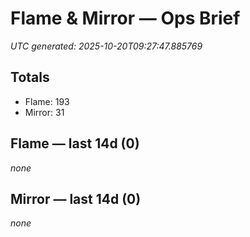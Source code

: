 # Flame & Mirror — Ops Brief
_UTC generated: 2025-10-20T09:27:47.885769_

## Totals
- Flame:  193
- Mirror: 31

## Flame — last 14d (0)
_none_

## Mirror — last 14d (0)
_none_